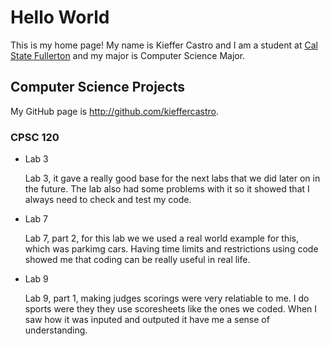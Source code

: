 # Hello World

This is my home page! My name is Kieffer Castro and I am a student at [Cal State Fullerton](http://www.fullerton.edu/) and my major is Computer Science Major.

## Computer Science Projects

My GitHub page is http://github.com/kieffercastro.

### CPSC 120

* Lab 3

    Lab 3, it gave a really good base for the next
    labs that we did later on in the future. The
    lab also had some problems with it so it showed
    that I always need to check and test my code.

* Lab 7

   Lab 7, part 2, for this lab we we used a real
   world example for this, which was parkimg cars.
   Having time limits and restrictions using code
   showed me that coding can be really useful in
   real life.

* Lab 9

   Lab 9, part 1, making judges scorings were
   very relatiable to me. I do sports were they
   they use scoresheets like the ones we coded.
   When I saw how it was inputed and outputed
   it have me a sense of understanding.

